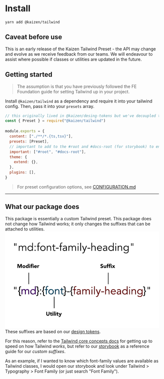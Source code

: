 # Install

```
yarn add @kaizen/tailwind
```

## Caveat before use

This is an early release of the Kaizen Tailwind Preset - the API may change and evolve as we receive feedback from our teams. We will endeavour to assist where possible if classes or utilities are updated in the future.

## Getting started

>The assumption is that you have previously followed the FE Foundation guide for setting Tailwind up in your project.

Install `@kaizen/tailwind` as a dependency and require it into your tailwind config. Then, pass it into your `presets` array.

```js
// this originally lived in @kaizen/desing-tokens but we've decoupled this for ease of versioning
const { Preset } = require("@kaizen/tailwind")

module.exports = {
  content: ["./**/*.{ts,tsx}"],
  presets: [Preset],
  // important to add to the #root and #docs-root (for storybook) to ensure that tailwind classes supersede component styles
  important: ["#root", "#docs-root"],
  theme: {
    extend: {},
  },
  plugins: [],
}
```

> For preset configuration options, see [CONFIGURATION.md](CONFIGURATION.md)

---

## What our package does

This package is essentially a custom Tailwind preset. This package does not change how Tailwind works; it only changes the suffixes that can be attached to utilities.
![Tailwind anatomy diagram](tailwind-anatomy.jpg "Tailwind anatomy")  
These suffixes are based on our [design tokens](https://github.com/cultureamp/kaizen-design-system/tree/main/packages/design-tokens).

For this reason, refer to the [Tailwind core concepts docs](https://tailwindcss.com/docs/utility-first) for getting up to speed on how Tailwind _works_, but refer to our [storybook](https://cultureamp.design/storybook/) as a reference guide for our _custom suffixes_.

As an example, if I wanted to know which font-family values are available as Tailwind classes, I would open our storybook and look under Tailwind > Typography > Font Family (or just search "Font Family").
